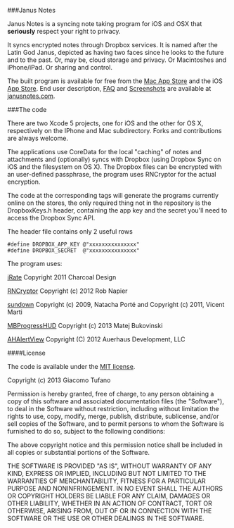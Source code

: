 ###Janus Notes

Janus Notes is a syncing note taking program for iOS and OSX that **seriously** respect your right to privacy.

It syncs encrypted notes through Dropbox services. It is named after the Latin God Janus, depicted as having two faces since he looks to the future and to the past. Or, may be, cloud storage and privacy. Or Macintoshes and iPhone/iPad. Or sharing and control. 

The built program is available for free from the [Mac App Store](http://itunes.apple.com/app/id651141191) and the iOS [App Store](http://itunes.apple.com/app/id651150600). End user description, [FAQ](http://www.janusnotes.com/faq.html) and [Screenshots](http://www.janusnotes.com/screenshots.html) are available at [janusnotes.com](http://www.janusnotes.com).

###The code

There are two Xcode 5 projects, one for iOS and the other for OS X, respectively on the IPhone and Mac subdirectory. Forks and contributions are always welcome. 

The applications use CoreData for the local "caching" of notes and attachments and (optionally) syncs with Dropbox (using Dropbox Sync on iOS and the filesystem on OS X). The Dropbox files can be encrypted with an user-defined passphrase, the program uses RNCryptor for the actual encryption.

The code at the corresponding tags will generate the programs currently online on the stores, the only required thing not in the repository is the DropboxKeys.h header, containing the app key and the secret you'll need to access the Dropbox Sync API. 

The header file contains only 2 useful rows

	#define DROPBOX_APP_KEY @"xxxxxxxxxxxxxxx"
	#define DROPBOX_SECRET  @"xxxxxxxxxxxxxxx"

The program uses:

[iRate](https://github.com/nicklockwood/iRate) Copyright 2011 Charcoal Design

[RNCryptor](https://github.com/rnapier/RNCryptor) Copyright (c) 2012 Rob Napier

[sundown](https://github.com/vmg/sundown) Copyright (c) 2009, Natacha Porté and Copyright (c) 2011, Vicent Marti

[MBProgressHUD](https://github.com/jdg/MBProgressHUD) Copyright (c) 2013 Matej Bukovinski

[AHAlertView](https://github.com/warrenm/AHAlertView) Copyright (C) 2012 Auerhaus Development, LLC

####License

The code is available under the [MIT license](http://opensource.org/licenses/MIT).

Copyright (c) 2013 Giacomo Tufano

Permission is hereby granted, free of charge, to any person obtaining a copy
of this software and associated documentation files (the "Software"), to deal
in the Software without restriction, including without limitation the rights
to use, copy, modify, merge, publish, distribute, sublicense, and/or sell
copies of the Software, and to permit persons to whom the Software is
furnished to do so, subject to the following conditions:

The above copyright notice and this permission notice shall be included in
all copies or substantial portions of the Software.

THE SOFTWARE IS PROVIDED "AS IS", WITHOUT WARRANTY OF ANY KIND, EXPRESS OR
IMPLIED, INCLUDING BUT NOT LIMITED TO THE WARRANTIES OF MERCHANTABILITY,
FITNESS FOR A PARTICULAR PURPOSE AND NONINFRINGEMENT. IN NO EVENT SHALL THE
AUTHORS OR COPYRIGHT HOLDERS BE LIABLE FOR ANY CLAIM, DAMAGES OR OTHER
LIABILITY, WHETHER IN AN ACTION OF CONTRACT, TORT OR OTHERWISE, ARISING FROM,
OUT OF OR IN CONNECTION WITH THE SOFTWARE OR THE USE OR OTHER DEALINGS IN
THE SOFTWARE.